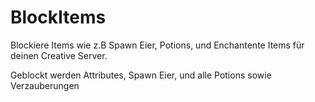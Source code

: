 # BlockItems

Blockiere Items wie z.B Spawn Eier, Potions, und Enchantente Items für deinen Creative Server.

Geblockt werden Attributes, Spawn Eier, und alle Potions sowie Verzauberungen
